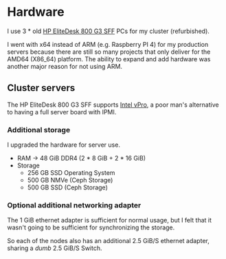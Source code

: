 # Hardware

I use 3 * old [HP EliteDesk 800 G3 SFF](https://support.hp.com/us-en/document/c05369814) PCs for my cluster (refurbished).

I went with x64 instead of ARM (e.g. Raspberry PI 4) for my production servers because there are still so many projects
that only deliver for the AMD64 (X86_64) platform. The ability to expand and add hardware was another major reason for
not using ARM.

## Cluster servers

The HP EliteDesk 800 G3 SFF supports [Intel vPro](https://www.intel.com/content/www/us/en/architecture-and-technology/vpro/what-is-vpro.html),
a poor man's alternative to having a full server board with IPMI.

### Additional storage

I upgraded the hardware for server use.

* RAM -> 48 GiB DDR4 (2 * 8 GiB + 2 * 16 GiB)
* Storage
    * 256 GB SSD Operating System
    * 500 GB NMVe (Ceph Storage)
    * 500 GB SSD (Ceph Storage)

### Optional additional networking adapter

The 1 GiB ethernet adapter is sufficient for normal usage, but I felt that it wasn't going to
be sufficient for synchronizing the storage.

So each of the nodes also has an additional 2.5 GiB/S ethernet adapter, sharing a *dumb* 2.5 GiB/S Switch.
